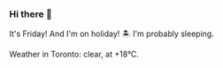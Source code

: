 ### Hi there :wave:

It's Friday! And I'm on holiday! :desert_island: I'm probably sleeping.

Weather in Toronto: clear, at +18°C.

